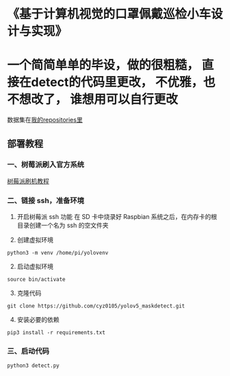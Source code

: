 # 《基于计算机视觉的口罩佩戴巡检小车设计与实现》

# 一个简简单单的毕设，做的很粗糙， 直接在detect的代码里更改， 不优雅，也不想改了， 谁想用可以自行更改

数据集在[我的repositories里](https://github.com/cyz0105/mask_dataset.git)

## 部署教程

### 一、树莓派刷入官方系统
[树莓派刷机教程](https://blog.csdn.net/xiaozhoukong/article/details/112726366 '树莓派刷机教程') 
### 二、链接 ssh，准备环境

1. 开启树莓派 ssh 功能
   在 SD 卡中烧录好 Raspbian 系统之后，在内存卡的根目录创建一个名为 ssh 的空文件夹

2. 创建虚拟环境

```shell
python3 -m venv /home/pi/yolovenv
```

2. 启动虚拟环境

```shell
source bin/activate
```

3. 克隆代码

```shell
git clone https://github.com/cyz0105/yolov5_maskdetect.git
```

4. 安装必要的依赖

```shell
pip3 install -r requirements.txt
```

### 三、启动代码

```shell
python3 detect.py
```
